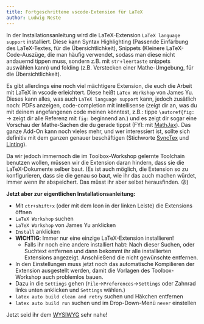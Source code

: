 ```yaml
---
title: Fortgeschrittene vscode-Extension für LaTeX
author: Ludwig Neste
---
```

In der Installationsanleitung wird die LaTeX-Extension `LaTeX language support` installiert.
Diese kann Syntax Highlighting (Passende Einfärbung des LaTeX-Textes, für die Übersichtlichkeit), Snippets (Kleinere LaTeX-Code-Auszüge, die man häufig verwendet, sodass man diese nicht andauernd tippen muss, sondern z.B. mit `str`+`leertaste` snippets auswählen kann) und folding (z.B. Verstecken einer Mathe-Umgebung, für die Übersichtlichkeit).

Es gibt allerdings eine noch viel mächtigere Extension, die euch die Arbeit mit LaTeX in vscode erleichtert. Diese heißt `LaTex Workshop` von James Yu. Dieses kann alles, was auch `LaTeX language support` kann, jedoch zusätlich noch: PDFs anzeigen, code-completion mit intellisense 
(zeigt dir an, was du mit deinem angefangenen code meinen könntest, z.B.: tippe `\autoref{fig:` -> zeigt dir alle Referenz mit `fig:` beginnend an.) und es zeigt dir sogar eine Vorschau der Mathe-Sachen die du gerade tippst (FYI: mit [MathJax](https://www.mathjax.org/)). 
Das ganze Add-On kann noch vieles mehr, und wer interessiert ist, sollte sich definitiv mit dem ganzen genauer beschäftigen (Stichworte [SyncTex](https://github.com/James-Yu/LaTeX-Workshop/wiki/View) und [Linting](https://github.com/James-Yu/LaTeX-Workshop/wiki/Linters)).

Da wir jedoch immernoch die im Toolbox-Workshop gelernte Toolchain benutzen wollen, müssen wir die Extension daran hindern, dass sie die LaTeX-Dokumente selber baut. (Es ist auch möglich, die Extension so zu konfigurieren, dass sie die genau so baut, wie ihr das auch machen würdet, immer wenn ihr abspeichert. Das müsst ihr aber selbst herausfinden. 😜)

**Jetzt aber zur eigentlichen Installationsanleitung:**

- Mit `ctr+shift+x` (oder mit dem Icon in der linken Leiste) die Extensions öffnen
- `LaTeX Workshop` suchen
- `LaTeX Workshop` von James Yu anklicken
- `Install` anklicken
- **WICHTIG**: Immer nur eine einzige LaTeX-Extension installieren!
    - Falls ihr noch eine andere installiert habt: Nach dieser Suchen, oder Suchtext entfernen und dann bekommt ihr alle installierten Extensions angezeigt. Anschließend die nicht gewünschte entfernen.
- In den Einstellungen muss jetzt noch das automatische Kompilieren der Extension ausgestellt werden, damit die Vorlagen des Toolbox-Workshop auch problemlos bauen.
- Dazu in die `Settings` gehen (`File`->`Preferences`->`Settings` oder Zahnrad links unten anklicken und `Settings` wählen.)
- `latex auto build clean and retry` suchen und Häkchen entfernen
- `latex auto build run` suchen und im Drop-Down-Menü `never` einstellen 

Jetzt seid ihr dem [WYSIWYG](https://en.wikipedia.org/wiki/WYSIWYG) sehr nahe!
